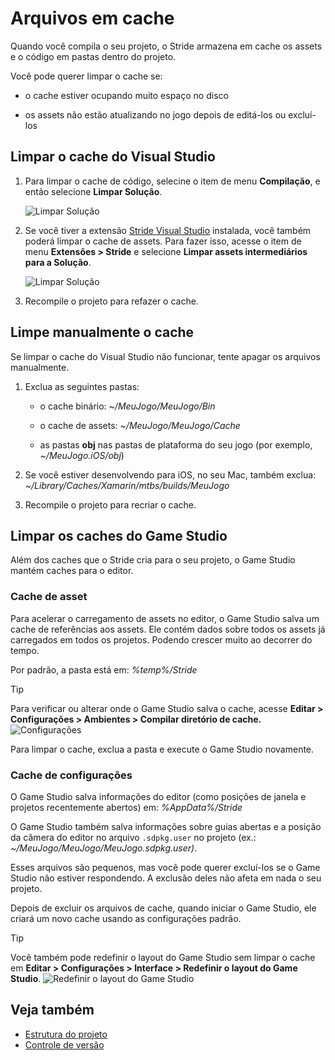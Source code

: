 # Arquivos em cache

Quando você compila o seu projeto, o Stride armazena em cache os assets e o código em pastas dentro do projeto.

Você pode querer limpar o cache se:

* o cache estiver ocupando muito espaço no disco

* os assets não estão atualizando no jogo depois de editá-los ou excluí-los

## Limpar o cache do Visual Studio

1. Para limpar o cache de código, selecine o item de menu **Compilação**, e então selecione **Limpar Solução**.

   ![Limpar Solução](media/clean-solution.png)

2. Se você tiver a extensão [Stride Visual Studio](../get-started/visual-studio-extension.md) instalada, você também poderá limpar o cache de assets. Para fazer isso, acesse o item de menu **Extensões > Stride** e selecione **Limpar assets intermediários para a Solução**.

   ![Limpar Solução](media/clean-assets.png)

3. Recompile o projeto para refazer o cache.

## Limpe manualmente o cache

Se limpar o cache do Visual Studio não funcionar, tente apagar os arquivos manualmente.

1. Exclua as seguintes pastas:

   * o cache binário: *~/MeuJogo/MeuJogo/Bin*

   * o cache de assets: *~/MeuJogo/MeuJogo/Cache*

   * as pastas **obj** nas pastas de plataforma do seu jogo (por exemplo, *~/MeuJogo.iOS/obj*)

2. Se você estiver desenvolvendo para iOS, no seu Mac, também exclua: *~/Library/Caches/Xamarin/mtbs/builds/MeuJogo*

3. Recompile o projeto para recriar o cache.

## Limpar os caches do Game Studio

Além dos caches que o Stride cria para o seu projeto, o Game Studio mantém caches para o editor.

### Cache de asset

Para acelerar o carregamento de assets no editor, o Game Studio salva um cache de referências aos assets. Ele contém dados sobre todos os assets já carregados em todos os projetos. Podendo crescer muito ao decorrer do tempo.

Por padrão, a pasta está em: *%temp%/Stride*

> [!Tip]
> Para verificar ou alterar onde o Game Studio salva o cache, acesse **Editar > Configurações > Ambientes > Compilar diretório de cache.**
> ![Configurações](media/settings-window.png)

Para limpar o cache, exclua a pasta e execute o Game Studio novamente.

### Cache de configurações

O Game Studio salva informações do editor (como posições de janela e projetos recentemente abertos) em: *%AppData%/Stride*

O Game Studio também salva informações sobre guias abertas e a posição da câmera do editor no arquivo `.sdpkg.user` no projeto (ex.: *~/MeuJogo/MeuJogo/MeuJogo.sdpkg.user)*.

Esses arquivos são pequenos, mas você pode querer excluí-los se o Game Studio não estiver respondendo. A exclusão deles não afeta em nada o seu projeto.

Depois de excluir os arquivos de cache, quando iniciar o Game Studio, ele criará um novo cache usando as configurações padrão.

> [!Tip]
> Você também pode redefinir o layout do Game Studio sem limpar o cache em **Editar > Configurações > Interface > Redefinir o layout do Game Studio**.
> ![Redefinir o layout do Game Studio](media/game-studio-layout-reset-button.png)

## Veja também

* [Estrutura do projeto](project-structure.md)
* [Controle de versão](version-control.md)